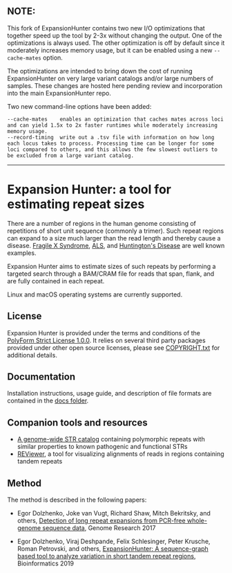 ## NOTE:

This fork of ExpansionHunter contains two new I/O optimizations that together speed up the tool by 2-3x without changing the output.
One of the optimizations is always used. The other optimization is off by default since it moderately increases memory usage, but it can be enabled using a new `--cache-mates` option. 

The optimizations are intended to bring down the cost of running ExpansionHunter on very large variant catalogs and/or large numbers of samples. 
These changes are hosted here pending review and incorporation into the main ExpansionHunter repo.  

Two new command-line options have been added:

```
--cache-mates    enables an optimization that caches mates across loci and can yield 1.5x to 2x faster runtimes while moderately increasing memory usage.
--record-timing  write out a .tsv file with information on how long each locus takes to process. Processing time can be longer for some loci compared to others, and this allows the few slowest outliers to be excluded from a large variant catalog. 
```

---




# Expansion Hunter: a tool for estimating repeat sizes

There are a number of regions in the human genome consisting of repetitions of
short unit sequence (commonly a trimer). Such repeat regions can expand to a
size much larger than the read length and thereby cause a disease.
[Fragile X Syndrome](https://en.wikipedia.org/wiki/Fragile_X_syndrome),
[ALS](https://en.wikipedia.org/wiki/Amyotrophic_lateral_sclerosis), and
[Huntington's Disease](https://en.wikipedia.org/wiki/Huntington%27s_disease)
are well known examples.

Expansion Hunter aims to estimate sizes of such repeats by performing a targeted
search through a BAM/CRAM file for reads that span, flank, and are fully
contained in each repeat.

Linux and macOS operating systems are currently supported.

## License

Expansion Hunter is provided under the terms and conditions of the
[PolyForm Strict License 1.0.0](LICENSE.txt). It relies on several third party
packages provided under other open source licenses, please see
[COPYRIGHT.txt](COPYRIGHT.txt) for additional details.

## Documentation

Installation instructions, usage guide, and description of file formats are
contained in the [docs folder](docs/01_Introduction.md).

## Companion tools and resources

- [A genome-wide STR catalog](https://github.com/Illumina/RepeatCatalogs)
  containing polymorphic repeats with similar properties to known pathogenic and
  functional STRs
- [REViewer](https://github.com/Illumina/REViewer), a tool for visualizing
  alignments of reads in regions containing tandem repeats

## Method

The method is described in the following papers:

- Egor Dolzhenko, Joke van Vugt, Richard Shaw, Mitch Bekritsky, and others,
  [Detection of long repeat expansions from PCR-free whole-genome sequence data](http://genome.cshlp.org/content/27/11/1895),
  Genome Research 2017

- Egor Dolzhenko, Viraj Deshpande, Felix Schlesinger, Peter Krusche, Roman Petrovski, and others,
[ExpansionHunter: A sequence-graph based tool to analyze variation in short tandem repeat regions](https://academic.oup.com/bioinformatics/article/doi/10.1093/bioinformatics/btz431/5499079),
Bioinformatics 2019
